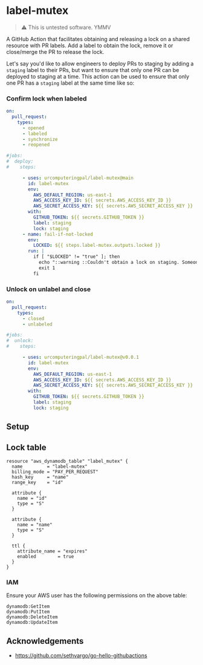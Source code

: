 # label-mutex

> :warning: This is untested software. YMMV

A GitHub Action that facilitates obtaining and releasing a lock on a shared resource with PR labels. Add a label to obtain the lock, remove it or close/merge the PR to release the lock.

Let's say you'd like to allow engineers to deploy PRs to staging by adding a `staging` label to their PRs, but want to ensure that only one PR can be deployed to staging at a time. This action can be used to ensure that only one PR has a `staging` label at the same time like so:

### Confirm lock when labeled

```yaml
on:
  pull_request:
    types:
      - opened
      - labeled
      - synchronize
      - reopened

#jobs:
#  deploy:
#    steps:

      - uses: urcomputeringpal/label-mutex@main
        id: label-mutex
        env:
          AWS_DEFAULT_REGION: us-east-1
          AWS_ACCESS_KEY_ID: ${{ secrets.AWS_ACCESS_KEY_ID }}
          AWS_SECRET_ACCESS_KEY: ${{ secrets.AWS_SECRET_ACCESS_KEY }}
        with:
          GITHUB_TOKEN: ${{ secrets.GITHUB_TOKEN }}
          label: staging
          lock: staging
      - name: fail-if-not-locked
        env:
          LOCKED: ${{ steps.label-mutex.outputs.locked }}
        run: |
          if [ "$LOCKED" != "true" ]; then
            echo "::warning ::Couldn't obtain a lock on staging. Someone may already be using it: https://github.com/$GITHUB_REPOSITORY/deployments"
            exit 1
          fi
```

### Unlock on unlabel and close

```yaml
on:
  pull_request:
    types:
      - closed
      - unlabeled

#jobs:
#  unlock:
#    steps:

      - uses: urcomputeringpal/label-mutex@v0.0.1
        id: label-mutex
        env:
          AWS_DEFAULT_REGION: us-east-1
          AWS_ACCESS_KEY_ID: ${{ secrets.AWS_ACCESS_KEY_ID }}
          AWS_SECRET_ACCESS_KEY: ${{ secrets.AWS_SECRET_ACCESS_KEY }}
        with:
          GITHUB_TOKEN: ${{ secrets.GITHUB_TOKEN }}
          label: staging
          lock: staging
```

## Setup

## Lock table

```hcl
resource "aws_dynamodb_table" "label_mutex" {
  name         = "label-mutex"
  billing_mode = "PAY_PER_REQUEST"
  hash_key     = "name"
  range_key    = "id"

  attribute {
    name = "id"
    type = "S"
  }

  attribute {
    name = "name"
    type = "S"
  }

  ttl {
    attribute_name = "expires"
    enabled        = true
  }
}
```

### IAM

Ensure your AWS user has the following permissions on the above table:

```
dynamodb:GetItem
dynamodb:PutItem
dynamodb:DeleteItem
dynamodb:UpdateItem
```

## Acknowledgements

* https://github.com/sethvargo/go-hello-githubactions
